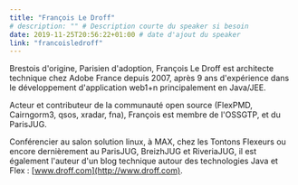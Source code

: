 ```yaml
---
title: "François Le Droff"
# description: "" # Description courte du speaker si besoin
date: 2019-11-25T20:56:22+01:00 # date d'ajout du speaker
link: "francoisledroff"
---
```

Brestois d'origine, Parisien d'adoption, François Le Droff est architecte technique chez Adobe France depuis 2007, après 9 ans d'expérience dans le développement d'application web1+n principalement en Java/JEE.

Acteur et contributeur de la communauté open source (FlexPMD, Cairngorm3, qsos, xradar, fna), François est membre de l'OSSGTP, et du ParisJUG.

Conférencier au salon solution linux, à MAX, chez les Tontons Flexeurs ou encore dernièrement au ParisJUG, BreizhJUG et RiveriaJUG, il est également l'auteur d'un blog technique autour des technologies Java et Flex : [www.droff.com](http://www.droff.com).